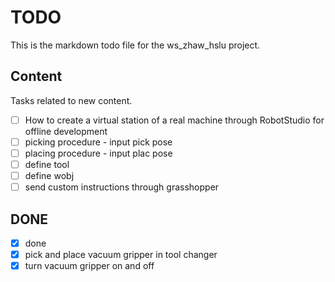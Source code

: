 # TODO

This is the markdown todo file for the ws_zhaw_hslu project.

## Content

Tasks related to new content.

- [ ] How to create a virtual station of a real machine through RobotStudio for offline development
- [ ] picking procedure - input pick pose
- [ ] placing procedure - input plac pose
- [ ] define tool
- [ ] define wobj
- [ ] send custom instructions through grasshopper

## DONE

- [x] done
- [x] pick and place vacuum gripper in tool changer
- [x] turn vacuum gripper on and off
